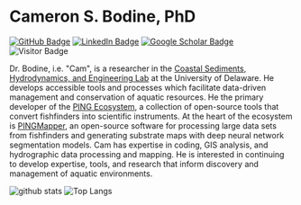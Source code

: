 # Cameron S. Bodine, PhD
[![GitHub Badge](https://img.shields.io/github/followers/giswqs?style=social)](https://github.com/giswqs?tab=followers)
[![LinkedIn Badge](https://img.shields.io/badge/My-LinkedIn-blue)](https://www.linkedin.com/in/cameronbodine)
[![Google Scholar Badge](https://img.shields.io/badge/Google-Scholar-lightgrey)](https://scholar.google.com/citations?user=_yCgvj4AAAAJ&hl=en)
![Visitor Badge](https://visitor-badge.laobi.icu/badge?page_id=cameronbodine.cameronbodine)

Dr. Bodine, i.e. "Cam", is a researcher in the [Coastal Sediments, Hydrodynamics, and Engineering Lab](https://sites.udel.edu/ceoe-art/) at the University of Delaware. He develops accessible tools and processes which facilitate data-driven management and conservation of aquatic resources. He the primary developer of the [PING Ecosystem](https://github.com/PINGEcosystem), a collection of open-source tools that convert fishfinders into scientific instruments. At the heart of the ecosystem is [PINGMapper](https://github.com/CameronBodine/PINGMapper), an open-source software for processing large data sets from fishfinders and generating substrate maps with deep neural network segmentation models. Cam has expertise in coding, GIS analysis, and hydrographic data processing and mapping. He is interested in continuing to develop expertise, tools, and research that inform discovery and management of aquatic environments.

![github stats](https://github-readme-stats-sigma-five.vercel.app/api?username=cameronbodine&show_icons=true)
![Top Langs](https://github-readme-stats-sigma-five.vercel.app/api/top-langs/?username=cameronbodine&langs_count=3&hide=javascript,go,html,css,tex)
